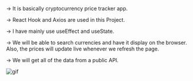 -> It is basically cryptocurrency price tracker app.

-> React Hook and Axios are used in this Project. 

-> I have mainly use useEffect and useState. 

-> We will be able to search currencies and have it display on the browser. Also, the prices will update live whenever we refresh the page. 

-> We will get all of the data from a public API. 

![gif](https://user-images.githubusercontent.com/69100830/120325339-2baddf00-c305-11eb-8888-cd956024329c.gif)
